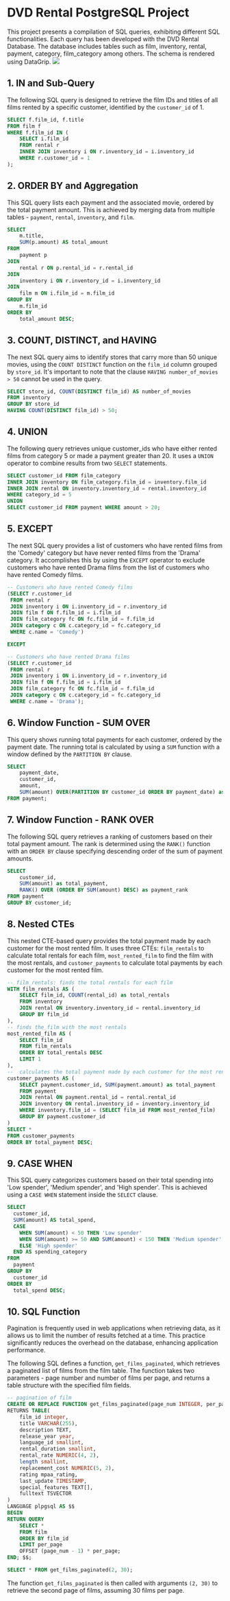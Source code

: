 # DVD Rental PostgreSQL Project

This project presents a compilation of SQL queries, exhibiting different SQL functionalities.  Each query has been developed with the DVD Rental Database. The database includes tables such as film, inventory, rental, payment, category, film_category among others. The schema is rendered using DataGrip.
![](public.png)

## 1. IN and Sub-Query
The following SQL query is designed to retrieve the film IDs and titles of all films rented by a specific customer, identified by the `customer_id` of 1.

```sql
SELECT f.film_id, f.title
FROM film f
WHERE f.film_id IN (
    SELECT i.film_id
    FROM rental r
    INNER JOIN inventory i ON r.inventory_id = i.inventory_id
    WHERE r.customer_id = 1
);
```

## 2. ORDER BY and Aggregation
This SQL query lists each payment and the associated movie, ordered by the total payment amount. This is achieved by merging data from multiple tables - `payment`, `rental`, `inventory`, and `film`.

```sql
SELECT
    m.title,
    SUM(p.amount) AS total_amount
FROM
    payment p
JOIN
    rental r ON p.rental_id = r.rental_id
JOIN
    inventory i ON r.inventory_id = i.inventory_id
JOIN
    film m ON i.film_id = m.film_id
GROUP BY
    m.film_id
ORDER BY
    total_amount DESC;
```

## 3. COUNT, DISTINCT, and HAVING
The next SQL query aims to identify stores that carry more than 50 unique movies, using the `COUNT DISTINCT` function on the `film_id` column grouped by `store_id`. It's important to note that the clause `HAVING number_of_movies > 50` cannot be used in the query.

```sql
SELECT store_id, COUNT(DISTINCT film_id) AS number_of_movies
FROM inventory
GROUP BY store_id
HAVING COUNT(DISTINCT film_id) > 50;
```


## 4. UNION
The following query retrieves unique customer_ids who have either rented films from category 5 or made a payment greater than 20. It uses a `UNION` operator to combine results from two `SELECT` statements.
```sql
SELECT customer_id FROM film_category 
INNER JOIN inventory ON film_category.film_id = inventory.film_id
INNER JOIN rental ON inventory.inventory_id = rental.inventory_id
WHERE category_id = 5
UNION
SELECT customer_id FROM payment WHERE amount > 20;
```

## 5. EXCEPT
The next SQL query provides a list of customers who have rented films from the 'Comedy' category but have never rented films from the 'Drama' category. It accomplishes this by using the `EXCEPT` operator to exclude customers who have rented Drama films from the list of customers who have rented Comedy films.
```sql
-- Customers who have rented Comedy films
(SELECT r.customer_id
 FROM rental r
 JOIN inventory i ON i.inventory_id = r.inventory_id
 JOIN film f ON f.film_id = i.film_id
 JOIN film_category fc ON fc.film_id = f.film_id
 JOIN category c ON c.category_id = fc.category_id
 WHERE c.name = 'Comedy')

EXCEPT

-- Customers who have rented Drama films
(SELECT r.customer_id
 FROM rental r
 JOIN inventory i ON i.inventory_id = r.inventory_id
 JOIN film f ON f.film_id = i.film_id
 JOIN film_category fc ON fc.film_id = f.film_id
 JOIN category c ON c.category_id = fc.category_id
 WHERE c.name = 'Drama');
```
## 6. Window Function - SUM OVER
This query shows running total payments for each customer, ordered by the payment date. The running total is calculated by using a `SUM` function with a window defined by the `PARTITION BY` clause.

```sql
SELECT
    payment_date,
    customer_id,
    amount,
    SUM(amount) OVER(PARTITION BY customer_id ORDER BY payment_date) as running_total
FROM payment;
```

## 7. Window Function - RANK OVER

The following SQL query retrieves a ranking of customers based on their total payment amount. The rank is determined using the `RANK()` function with an `ORDER BY` clause specifying descending order of the sum of payment amounts.
```sql
SELECT
    customer_id,
    SUM(amount) as total_payment,
    RANK() OVER (ORDER BY SUM(amount) DESC) as payment_rank
FROM payment
GROUP BY customer_id;
```

## 8. Nested CTEs
This nested CTE-based query provides the total payment made by each customer for the most rented film. It uses three CTEs: `film_rentals` to calculate total rentals for each film, `most_rented_film` to find the film with the most rentals, and `customer_payments` to calculate total payments by each customer for the most rented film.

```sql
-- film_rentals: finds the total rentals for each film
WITH film_rentals AS (
    SELECT film_id, COUNT(rental_id) as total_rentals
    FROM inventory
    JOIN rental ON inventory.inventory_id = rental.inventory_id
    GROUP BY film_id
),
-- finds the film with the most rentals
most_rented_film AS (
    SELECT film_id
    FROM film_rentals
    ORDER BY total_rentals DESC
    LIMIT 1
),
--  calculates the total payment made by each customer for the most rented film
customer_payments AS (
    SELECT payment.customer_id, SUM(payment.amount) as total_payment
    FROM payment
    JOIN rental ON payment.rental_id = rental.rental_id
    JOIN inventory ON rental.inventory_id = inventory.inventory_id
    WHERE inventory.film_id = (SELECT film_id FROM most_rented_film)
    GROUP BY payment.customer_id
)
SELECT *
FROM customer_payments
ORDER BY total_payment DESC;
```
## 9. CASE WHEN
This SQL query categorizes customers based on their total spending into 'Low spender', 'Medium spender', and 'High spender'. This is achieved using a `CASE WHEN` statement inside the `SELECT` clause.

```sql
SELECT 
  customer_id,
  SUM(amount) AS total_spend,
  CASE
    WHEN SUM(amount) < 50 THEN 'Low spender'
    WHEN SUM(amount) >= 50 AND SUM(amount) < 150 THEN 'Medium spender'
    ELSE 'High spender'
  END AS spending_category
FROM 
  payment
GROUP BY 
  customer_id
ORDER BY 
  total_spend DESC;
```

## 10. SQL Function

Pagination is frequently used in web applications when retrieving data, as it allows us to limit the number of results fetched at a time. This practice significantly reduces the overhead on the database, enhancing application performance.

The following SQL defines a function, `get_films_paginated`, which retrieves a paginated list of films from the film table. The function takes two parameters - page number and number of films per page, and returns a table structure with the specified film fields.

```sql
-- pagination of film
CREATE OR REPLACE FUNCTION get_films_paginated(page_num INTEGER, per_page INTEGER) 
RETURNS TABLE(
    film_id integer,
    title VARCHAR(255),
    description TEXT,
    release_year year,
    language_id smallint,
    rental_duration smallint,
    rental_rate NUMERIC(4, 2),
    length smallint,
    replacement_cost NUMERIC(5, 2),
    rating mpaa_rating,
    last_update TIMESTAMP,
    special_features TEXT[],
    fulltext TSVECTOR
)
LANGUAGE plpgsql AS $$
BEGIN
RETURN QUERY 
    SELECT *
    FROM film
    ORDER BY film_id
    LIMIT per_page 
    OFFSET (page_num - 1) * per_page;
END; $$;
```

```sql
SELECT * FROM get_films_paginated(2, 30);
```

The function `get_films_paginated` is then called with arguments `(2, 30)` to retrieve the second page of films, assuming 30 films per page.